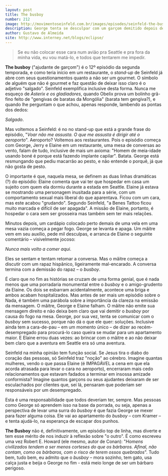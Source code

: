 ```yaml
---
layout: post
title: The busboy
number: 212
image: http://movimentoseinfeld.com.br/images/episodes/seinfeld-the-busboy.jpg
description: George tenta se desculpar com um garçom demitido depois de um de seus comentários mas acaba piorando as coisas.
author: Gustavo de Almeida
site: http://www.interney.net/blogs/eclipse/
---
```


> Se eu não colocar esse cara num avião pra Seattle e pra fora da minha vida, eu vou matá-lo, e todos que tentarem me impedir.

**The busboy** ("ajudante de garçom") é o 12º episódio da segunda temporada, e como teria início em um restaurante, o *stand-up* de Seinfeld já abre com seus questionamentos quanto a não ser um gourmet. O símbolo de alguém que não é gourmet e faz questão de deixar isso claro é o adjetivo "salgado". Seinfeld exemplifica inclusive desta forma. Nunca me esqueço de *Asterix e os gladiadores*, quando Obelix prova um bolinho grã-fino feito de "gengivas de baratas da Mongólia" (barata tem gengiva?), e quando lhe perguntam o que achou, apenas responde, lambendo as pontas dos dedos:

*Salgado*.

Mas voltemos a Seinfeld: é no no stand-up que está a grande frase do episódio, "*Voar não me assusta. O que me assusta é dirigir até o aeroporto*". Aeroporto? Voltemos aos restaurantes. Pois o episódio começa com George, Jerry e Elaine em um restaurante, uma mesa de conversas ao vento, falam de tudo, inclusive de mais um axioma: "Homem de meia-idade usando boné é porque está fazendo implante capilar". Batata. George está resmungando que pediu macarrão ao pesto, e não entende o porquê, já que não gosta de pesto.

O importante é que, naquela mesa, se definem as duas linhas dramáticas (?) do episódio: Elaine comenta que vai ter que hospedar em casa um sujeito com quem ela dormiu durante a estada em Seattle. Elaine já estava se mostrando uma personagem inusitada para a série, com um comportamento sexual mais liberal do que aparentava. Ficou com um cara, mas este acabou "grudando". Segundo Seinfeld, "a Benes Tattoo ficou muito marcada e difícil de ser apagada". A missão de Elaine, portanto, é hospedar o cara sem ser grosseira mas também sem ter mais relações.

Minutos depois, um cardápio colocado perto demais de uma vela em uma mesa vazia começa a pegar fogo. George se levanta e apaga. Um mâitre vem em seu auxílio, pede mil desculpas, e arranca de Elaine o seguinte comentário – visivelmente jocoso:

*Nunca mais volto a comer aqui*.

Eles se sentam e tentam retomar a conversa. Mas o mâitre começa a discutir com um rapaz hispânico, ligeiramente mal-encarado. A conversa termina com a demissão do rapaz – o *busboy*.

É claro que no fim as histórias se cruzam de uma forma genial, que é nada menos que uma porradaria monumental entre o *busboy* e o amigo-grudento da Elaine. Os dois se esbarram acidentalmente, acontece uma briga e ambos acabam hospitalizados. Mas antes de ser mais um episódio sobre o Nada, é também uma parábola sobre a importância da clareza na emissão da mensagem. O mâitre, George e Elaine falham. O mâitre não emite sua mensagem direito e não deixa bem claro que vai demitir o *busboy* por causa do fogo na mesa. George, por sua vez, tenta se comunicar com o *busboy* sem sucesso, porque não dá o que ele quer: soluções. Inclusive ainda tem a cara-de-pau – em um momento único – de dizer ao recém-desempregado para procurá-lo caso queira se mudar para um apartamento maior. E Elaine errou duas vezes: ao brincar com o mâitre e ao não deixar bem claro que a aventura em Seattle era só uma aventura.

Seinfeld na minha opinião tem função social. Se Jesus tira o diabo do coração das pessoas, só Seinfeld traz "noção" ao cérebro. Imagine quantas mulheres, vendo o que passa Elaine (é IMPAGÁVEL a cena em que ela acorda atrasada para levar o cara no aeroporto), encerraram mais cedo relacionamentos que estavam fadados a terminar em insossa amizade conformista? Imagine quantos garçons ou seus ajudantes deixaram de ser esculachados por clientes que, sei lá, pensaram que poderiam ser responsáveis por um desempregado.

Esta é uma responsabilidade que todos deveriam ter, sempre. Mas pessoas como George só aprendem isso na base da porrada, ou seja, apenas a perspectiva de levar uma surra do *busboy* é que fazia George se mexer para fazer alguma coisa. Ele vai ao apartamento do *busboy* – com Kramer – e tenta ajudá-lo, na esperança de escapar dos punhos.

**The Busboy** não é, definitivamente, um episódio top de linha, mas diverte e tem esse mérito de nos induzir à reflexão sobre "o outro". É como escreveu uma vez Robert E. Howard (ele mesmo, autor de Conan): "*Homens civilizados tendem a ser menos corteses do que os bárbaros. Afinal, não contam, como os bárbaros, com o risco de terem ossos quebrados*". Tudo bem, tudo bem, eu admito que o *busboy* – mora sozinho, tem gato, usa calça justa e beija o George no fim - está meio longe de ser um bárbaro perigoso.